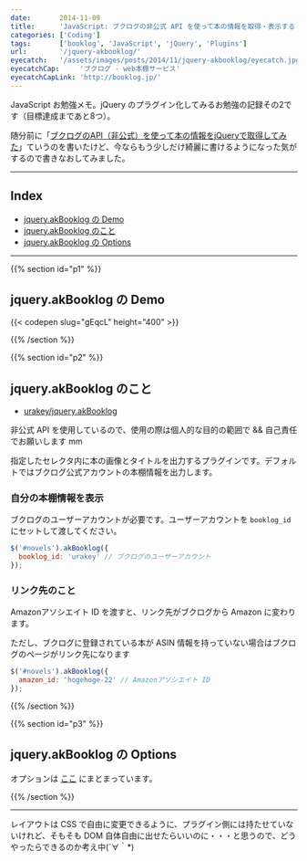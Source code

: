 ```yaml
---
date:       2014-11-09
title:      'JavaScript: ブクログの非公式 API を使って本の情報を取得・表示する jQuery プラグイン'
categories: ['Coding']
tags:       ['booklog', 'JavaScript', 'jQuery', 'Plugins']
url:        '/jquery-akbooklog/'
eyecatch:   '/assets/images/posts/2014/11/jquery-akbooklog/eyecatch.jpg'
eyecatchCap:     'ブクログ - web本棚サービス'
eyecatchCapLink: 'http://booklog.jp/'
---
```


JavaScript お勉強メモ。jQuery のプラグイン化してみるお勉強の記録その2です（目標達成まであと8つ）。

随分前に「[ブクログのAPI（非公式）を使って本の情報をjQueryで取得してみた](http://backyard.chocolateboard.net/201204/booklog-jquery)」ていうのを書いたけど、今ならもう少しだけ綺麗に書けるようになった気がするので書きなおしてみました。

---

## Index

- [jquery.akBooklog の Demo](#p1)
- [jquery.akBooklog のこと](#p2)
- [jquery.akBooklog の Options](#p3)

---

{{% section id="p1" %}}

## jquery.akBooklog の Demo

{{< codepen slug="gEqcL" height="400" >}}

{{% /section %}}

{{% section id="p2" %}}

## jquery.akBooklog のこと

- [urakey/jquery.akBooklog](https://github.com/urakey/jquery.akBooklog)

非公式 API を使用しているので、使用の際は個人的な目的の範囲で && 自己責任でお願いします mm

指定したセレクタ内に本の画像とタイトルを出力するプラグインです。デフォルトではブクログ公式アカウントの本棚情報を出力します。

### 自分の本棚情報を表示

ブクログのユーザーアカウントが必要です。ユーザーアカウントを `booklog_id` にセットして渡してください。

```javascript
$('#novels').akBooklog({
  booklog_id: 'urakey' // ブクログのユーザーアカウント
});
```

### リンク先のこと

Amazonアソシエイト ID を渡すと、リンク先がブクログから Amazon に変わります。

ただし、ブクログに登録されている本が ASIN 情報を持っていない場合はブクログのページがリンク先になります

```javascript
$('#novels').akBooklog({
  amazon_id: 'hogehoge-22' // Amazonアソシエイト ID
});
```

{{% /section %}}

{{% section id="p3" %}}

## jquery.akBooklog の Options

オプションは [ここ](https://github.com/urakey/jquery.akBooklog/blob/master/README.md#options) にまとまっています。

{{% /section %}}


---

レイアウトは CSS で自由に変更できるように、プラグイン側には持たせていないけれど、そもそも DOM 自体自由に出せたらいいのに・・・と思うので、どうやったらできるのか考え中(´∀｀*)
